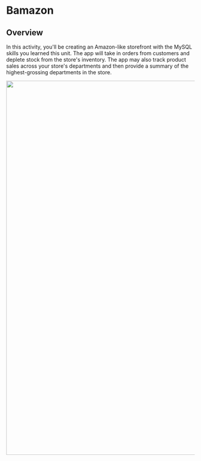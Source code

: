 # Bamazon

## Overview

In this activity, you'll be creating an Amazon-like storefront with the MySQL skills you learned this unit. The app will take in orders from customers and deplete stock from the store's inventory. The app may also track product sales across your store's departments and then provide a summary of the highest-grossing departments in the store.

<p>
    <img src="https://raw.githubusercontent.com/obscura101/bamazon/master/images/1.png" width="1000"/>
  
</p>
